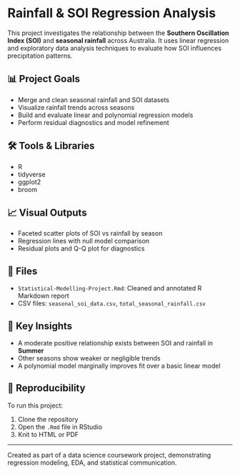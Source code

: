 
# Rainfall & SOI Regression Analysis

This project investigates the relationship between the **Southern Oscillation Index (SOI)** and **seasonal rainfall** across Australia. 
It uses linear regression and exploratory data analysis techniques to evaluate how SOI influences precipitation patterns.

## 📊 Project Goals
- Merge and clean seasonal rainfall and SOI datasets
- Visualize rainfall trends across seasons
- Build and evaluate linear and polynomial regression models
- Perform residual diagnostics and model refinement

## 🛠️ Tools & Libraries
- R
- tidyverse
- ggplot2
- broom

## 📈 Visual Outputs
- Faceted scatter plots of SOI vs rainfall by season
- Regression lines with null model comparison
- Residual plots and Q-Q plot for diagnostics

## 📁 Files
- `Statistical-Modelling-Project.Rmd`: Cleaned and annotated R Markdown report
- CSV files: `seasonal_soi_data.csv`, `total_seasonal_rainfall.csv`

## 🧠 Key Insights
- A moderate positive relationship exists between SOI and rainfall in **Summer**
- Other seasons show weaker or negligible trends
- A polynomial model marginally improves fit over a basic linear model

## 🔄 Reproducibility
To run this project:
1. Clone the repository
2. Open the `.Rmd` file in RStudio
3. Knit to HTML or PDF

---

Created as part of a data science coursework project, demonstrating regression modeling, EDA, and statistical communication.
